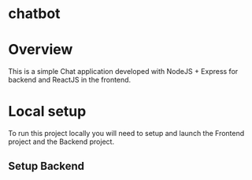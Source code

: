 # chatbot

# Overview

This is a simple Chat application developed with NodeJS + Express for backend and ReactJS in the frontend.

# Local setup

To run this project locally you will need to setup and launch the Frontend project and the Backend project.

## Setup Backend
